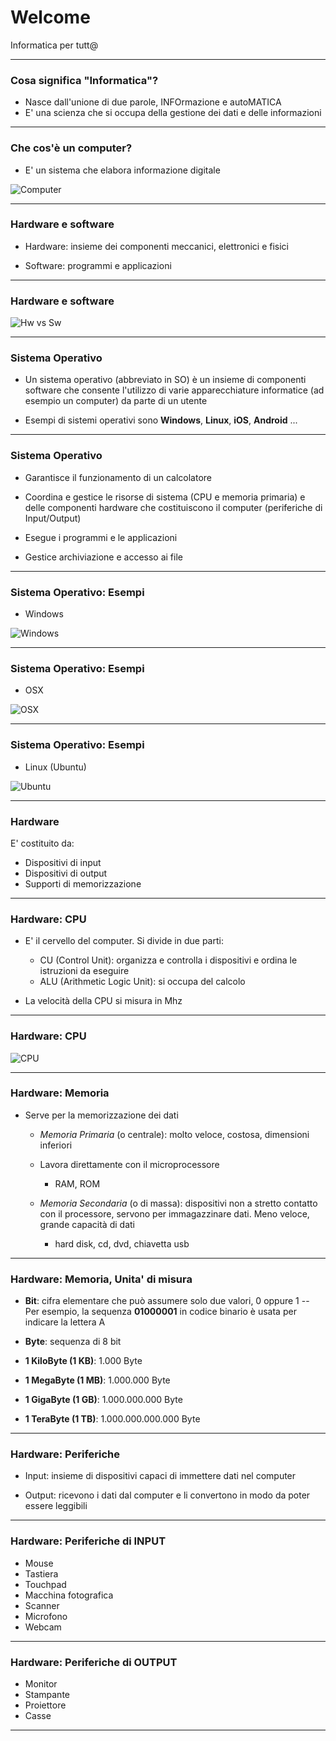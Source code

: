 # Welcome 

Informatica per tutt@

---

### Cosa significa "Informatica"?

- Nasce dall'unione di due parole, INFOrmazione e autoMATICA
- E' una scienza che si occupa della gestione dei dati e delle informazioni

---

### Che cos'è un computer?

- E' un sistema che elabora informazione digitale

![Computer](assets/computer.PNG)

---

### Hardware e software

- Hardware: insieme dei componenti meccanici, elettronici e fisici

- Software: programmi e applicazioni

---
### Hardware e software

![Hw vs Sw](assets/hw_sw.png)

---
### Sistema Operativo

- Un sistema operativo (abbreviato in SO) è un insieme di componenti software che consente l'utilizzo di varie apparecchiature informatice (ad esempio un computer) da parte di un utente

- Esempi di sistemi operativi sono **Windows**, **Linux**, **iOS**, **Android** ...

 ---
### Sistema Operativo

- Garantisce il funzionamento di un calcolatore
- Coordina e gestice le risorse di sistema (CPU e memoria primaria) e delle componenti hardware che costituiscono il computer (periferiche di Input/Output)

- Esegue i programmi e le applicazioni

- Gestice archiviazione e accesso ai file

---

### Sistema Operativo: Esempi

- Windows

![Windows](assets/windows-10.png)

---
### Sistema Operativo: Esempi

- OSX

![OSX](assets/osx.jpg)

---
### Sistema Operativo: Esempi

- Linux (Ubuntu)

![Ubuntu](assets/ubuntu.jpg)

---

### Hardware

E' costituito da:

- Dispositivi di input
- Dispositivi di output
- Supporti di memorizzazione

---

### Hardware: CPU

- E' il cervello del computer. Si divide in due parti:
  - CU (Control Unit): organizza e controlla i dispositivi e ordina le istruzioni da eseguire
  - ALU (Arithmetic Logic Unit): si occupa del calcolo

- La velocità della CPU si misura in Mhz

---
### Hardware: CPU

![CPU](assets/cpu.jpg)

---

### Hardware: Memoria

- Serve per la memorizzazione dei dati

  - *Memoria Primaria* (o centrale): molto veloce, costosa, dimensioni inferiori
  - Lavora direttamente con il microprocessore
    - RAM, ROM

  - *Memoria Secondaria* (o di massa): dispositivi non a stretto contatto con il processore, servono per immagazzinare dati. Meno veloce, grande capacità di dati
    - hard disk, cd, dvd, chiavetta usb

---

### Hardware: Memoria, Unita' di misura

- **Bit**: cifra elementare che può assumere solo due valori, 0 oppure 1
  -- Per esempio, la sequenza  **01000001** in codice binario è usata per indicare la lettera A

- **Byte**: sequenza di 8 bit

- **1 KiloByte (1 KB)**: 1.000 Byte

- **1 MegaByte (1 MB)**: 1.000.000 Byte

- **1 GigaByte (1 GB)**: 1.000.000.000 Byte

- **1 TeraByte (1 TB)**: 1.000.000.000.000 Byte

---
### Hardware: Periferiche 

- Input: insieme di dispositivi capaci di immettere dati nel computer

- Output: ricevono i dati dal computer e li convertono in modo da poter essere leggibili

---

### Hardware: Periferiche di INPUT

- Mouse
- Tastiera
- Touchpad
- Macchina fotografica
- Scanner
- Microfono
- Webcam

---

### Hardware: Periferiche di OUTPUT

- Monitor
- Stampante
- Proiettore
- Casse

---
